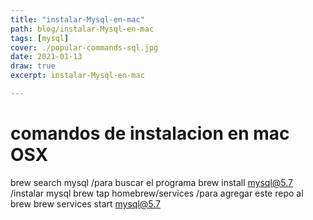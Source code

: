 ```yaml
---
title: "instalar-Mysql-en-mac"
path: blog/instalar-Mysql-en-mac
tags: [mysql]
cover: ./popular-commands-sql.jpg
date: 2021-01-13
draw: true
excerpt: instalar-Mysql-en-mac

---
```


# comandos de instalacion en mac OSX

brew search mysql  /para buscar el programa
brew install mysql@5.7 /instalar mysql
brew tap homebrew/services   /para agregar este repo al brew
brew services start mysql@5.7